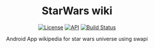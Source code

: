 <h1 align="center">StarWars wiki</h1>
<p align="center">
  <a href="https://choosealicense.com/licenses/mit/"><img alt="License" src="https://img.shields.io/github/license/adasumizox/StarWars-wiki"/></a>
  <a href="https://android-arsenal.com/api?level=21"><img alt="API" src="https://img.shields.io/badge/API-21%2B-brightgreen.svg?style=flat"/></a>
  <a href="https://github.com/Adasumizox/StarWars-wiki/actions"><img alt="Build Status" src="https://github.com/adasumizox/StarWars-wiki/workflows/Android%20CI/badge.svg"/></a> 
</p>
<p align="center">
  Android App wikipedia for star wars universe using swapi
</p>
</br>

